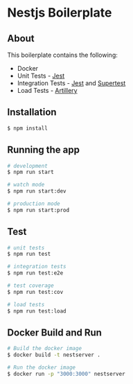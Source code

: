 # Nestjs Boilerplate

## About
This boilerplate contains the following:
 - Docker
 - Unit Tests - [Jest](https://github.com/facebook/jest)
 - Integration Tests - [Jest](https://github.com/facebook/jest) and [Supertest](https://github.com/visionmedia/supertest)
 - Load Tests - [Artillery](https://github.com/artilleryio/artillery)

## Installation

```bash
$ npm install
```

## Running the app

```bash
# development
$ npm run start

# watch mode
$ npm run start:dev

# production mode
$ npm run start:prod
```

## Test

```bash
# unit tests
$ npm run test

# integration tests
$ npm run test:e2e

# test coverage
$ npm run test:cov

# load tests
$ npm run test:load
```

## Docker Build and Run

```bash
# Build the docker image
$ docker build -t nestserver .

# Run the docker image
$ docker run -p "3000:3000" nestserver
```
